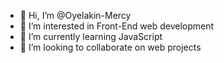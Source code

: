 - 👋 Hi, I’m @Oyelakin-Mercy
- 👀 I’m interested in Front-End web development
- 🌱 I’m currently learning JavaScript
- 💞️ I’m looking to collaborate on web projects


<!---
Oyelakin-Mercy/Oyelakin-Mercy is a ✨ special ✨ repository because its `README.md` (this file) appears on your GitHub profile.
You can click the Preview link to take a look at your changes.
--->
